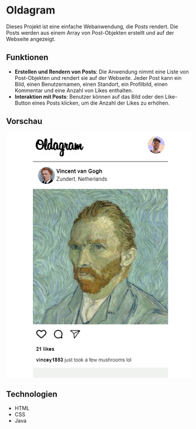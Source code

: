 # Oldagram

Dieses Projekt ist eine einfache Webanwendung, die Posts rendert. Die Posts werden aus einem Array von Post-Objekten erstellt und auf der Webseite angezeigt.

## Funktionen
- **Erstellen und Rendern von Posts**: Die Anwendung nimmt eine Liste von Post-Objekten und rendert sie auf der Webseite. Jeder Post kann ein Bild, einen Benutzernamen, einen Standort, ein Profilbild, einen Kommentar und eine Anzahl von Likes enthalten.
- **Interaktion mit Posts**: Benutzer können auf das Bild oder den Like-Button eines Posts klicken, um die Anzahl der Likes zu erhöhen.

## Vorschau
![Projekt-Screenshot](Oldagram.png)

## Technologien
- HTML
- CSS
- Java

